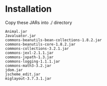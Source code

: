 # Installation
Copy these JARs into ./ directory

```
Animal.jar
Javaluator.jar
commons-beanutils-bean-collections-1.8.2.jar
commons-beanutils-core-1.8.2.jar
commons-collections-3.2.1.jar
commons-jexl-2.1.1.jar
commons-jxpath-1.3.jar
commons-logging-1.1.1.jar
commons-math3-3.2.jar
jdom.jar
jscheme_edit.jar
miglayout-3.7.3.1.jar
```
